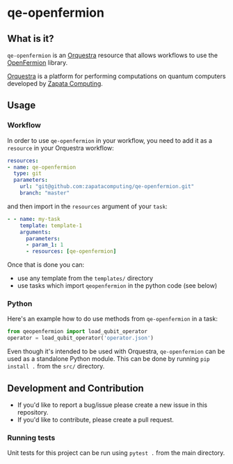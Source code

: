 # qe-openfermion

## What is it?

`qe-openfermion` is an [Orquestra](https://www.zapatacomputing.com/orquestra/) resource that allows workflows to use the [OpenFermion](https://github.com/quantumlib/OpenFermion) library.

[Orquestra](https://www.zapatacomputing.com/orquestra/) is a platform for performing computations on quantum computers developed by [Zapata Computing](https://www.zapatacomputing.com).

## Usage

### Workflow
In order to use `qe-openfermion` in your workflow, you need to add it as a `resource` in your Orquestra workflow:

```yaml
resources:
- name: qe-openfermion
  type: git
  parameters:
    url: "git@github.com:zapatacomputing/qe-openfermion.git"
    branch: "master"
```

and then import in the `resources` argument of your `task`:

```yaml
- - name: my-task
    template: template-1
    arguments:
      parameters:
      - param_1: 1
      - resources: [qe-openfermion]
```

Once that is done you can:
- use any template from the `templates/` directory
- use tasks which import `qeopenfermion` in the python code (see below)

### Python

Here's an example how to do use methods from `qe-openfermion` in a task:

```python
from qeopenfermion import load_qubit_operator
operator = load_qubit_operator('operator.json')
```

Even though it's intended to be used with Orquestra, `qe-openfermion` can be used as a standalone Python module.
This can be done by running `pip install .` from the `src/` directory.

## Development and Contribution

- If you'd like to report a bug/issue please create a new issue in this repository.
- If you'd like to contribute, please create a pull request.

### Running tests

Unit tests for this project can be run using `pytest .` from the main directory.


